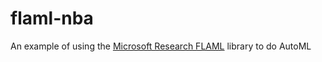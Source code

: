 # flaml-nba
An example of using the [Microsoft Research FLAML](https://github.com/microsoft/FLAML) library to do AutoML
